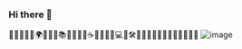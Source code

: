 ### Hi there 👋
👋😄✨🌟🙌🌍💡🤖🎨📚🚀🎶🧩🍕☕️🌈🐾🎉🔥💻📱🛠️💬🎯💭🌟🌸💪🌀🔮🧠🎥🌊🌌
![image](https://github.com/user-attachments/assets/04b912fe-c61f-417d-9bc1-015cc8e3f1b8)


<!--
**knight720/knight720** is a ✨ _special_ ✨ repository because its `README.md` (this file) appears on your GitHub profile.

Here are some ideas to get you started:

- 🔭 I’m currently working on ...
- 🌱 I’m currently learning ...
- 👯 I’m looking to collaborate on ...
- 🤔 I’m looking for help with ...
- 💬 Ask me about ...
- 📫 How to reach me: ...
- 😄 Pronouns: ...
- ⚡ Fun fact: ...
-->
